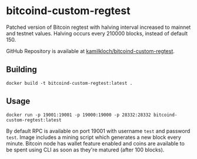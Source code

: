 # bitcoind-custom-regtest

Patched version of Bitcoin regtest with halving interval increased to mainnet and testnet values. Halving occurs every 210000 blocks, instead of default 150.

GitHub Repository is available at [kamilkloch/bitcoind-custom-regtest](https://github.com/kamilkloch/bitcoind-custom-regtest).

## Building

```
docker build -t bitcoind-custom-regtest:latest .
```

## Usage

```
docker run -p 19001:19001 -p 19000:19000 -p 28332:28332 bitcoind-custom-regtest:latest
```

By default RPC is available on port 19001 with username `test` and password `test`.
Image includes a mining script which generates a new block every minute. Bitcoin node has wallet feature enabled
and coins are available to be spent using CLI as soon as they're matured (after 100 blocks).

